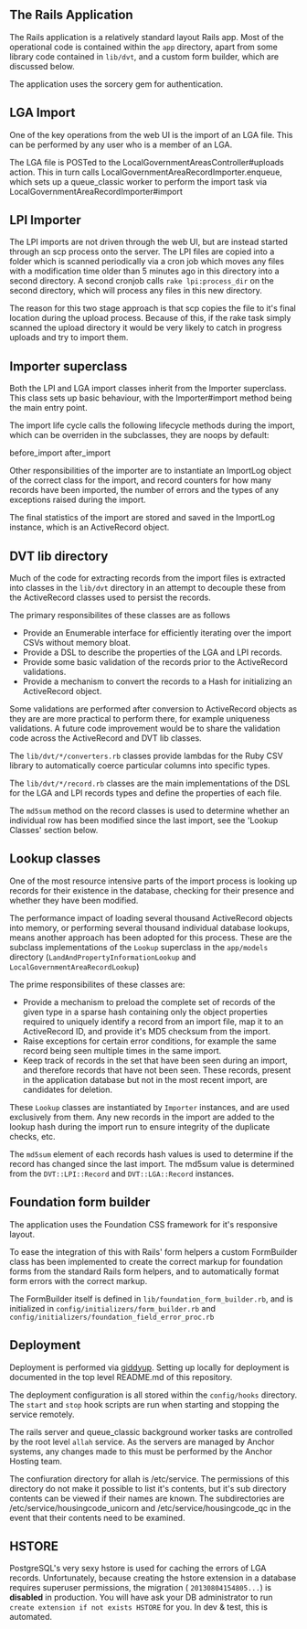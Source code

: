 The Rails Application
---------------------

The Rails application is a relatively standard layout Rails app.  Most of the
operational code is contained within the `app` directory, apart from some
library code contained in `lib/dvt`, and a custom form builder, which are
discussed below.

The application uses the sorcery gem for authentication.


LGA Import
----------

One of the key operations from the web UI is the import of an LGA file.  This
can be performed by any user who is a member of an LGA.

The LGA file is POSTed to the LocalGovernmentAreasController#uploads action.
This in turn calls LocalGovernmentAreaRecordImporter.enqueue, which sets up
a queue_classic worker to perform the import task via
LocalGovernmentAreaRecordImporter#import


LPI Importer
------------

The LPI imports are not driven through the web UI, but are instead started
through an scp process onto the server.  The LPI files are copied into a folder
which is scanned periodically via a cron job which moves any files with a
modification time older than 5 minutes ago in this directory into a second
directory.  A second cronjob calls `rake lpi:process_dir` on the second
directory, which will process any files in this new directory.

The reason for this two stage approach is that scp copies the file to it's
final location during the upload process.  Because of this, if the rake task
simply scanned the upload directory it would be very likely to catch in progress
uploads and try to import them.


Importer superclass
-------------------

Both the LPI and LGA import classes inherit from the Importer superclass.
This class sets up basic behaviour, with the Importer#import method being
the main entry point.

The import life cycle calls the following lifecycle methods during the import,
which can be overriden in the subclasses, they are noops by default:

  before_import
  after_import

Other responsibilities of the importer are to instantiate an ImportLog object
of the correct class for the import, and record counters for how many records
have been imported, the number of errors and the types of any exceptions raised
during the import.

The final statistics of the import are stored and saved in the ImportLog
instance, which is an ActiveRecord object.


DVT lib directory
-----------------

Much of the code for extracting records from the import files is extracted
into classes in the `lib/dvt` directory in an attempt to decouple these from
the ActiveRecord classes used to persist the records.

The primary responsibilites of these classes are as follows

- Provide an Enumerable interface for efficiently iterating over the import
  CSVs without memory bloat.
- Provide a DSL to describe the properties of the LGA and LPI records.
- Provide some basic validation of the records prior to the ActiveRecord
  validations.
- Provide a mechanism to convert the records to a Hash for initializing an
  ActiveRecord object.

Some validations are performed after conversion to ActiveRecord objects as they
are are more practical to perform there, for example uniqueness validations.  A
future code improvement would be to share the validation code across the
ActiveRecord and DVT lib classes.

The `lib/dvt/*/converters.rb` classes provide lambdas for the Ruby CSV library
to automatically coerce particular columns into specific types.

The `lib/dvt/*/record.rb` classes are the main implementations of the DSL for
the LGA and LPI records types and define the properties of each file.

The `md5sum` method on the record classes is used to determine whether an
individual row has been modified since the last import, see the 'Lookup Classes'
section below.


Lookup classes
--------------

One of the most resource intensive parts of the import process is looking up
records for their existence in the database, checking for their presence and
whether they have been modified.

The performance impact of loading several thousand ActiveRecord objects into
memory, or performing several thousand individual database lookups, means
another approach has been adopted for this process.  These are the subclass
implementations of the `Lookup` superclass in the `app/models` directory
(`LandAndPropertyInformationLookup` and `LocalGovernmentAreaRecordLookup`)

The prime responsibilites of these classes are:

- Provide a mechanism to preload the complete set of records of the given type
  in a sparse hash containing only the object properties required to uniquely
  identify a record from an import file, map it to an ActiveRecord ID, and
  provide it's MD5 checksum from the import.
- Raise exceptions for certain error conditions, for example the same record
  being seen multiple times in the same import.
- Keep track of records in the set that have been seen during an import, and
  therefore records that have not been seen.  These records, present in the
  application database but not in the most recent import, are candidates for
  deletion.

These `Lookup` classes are instantiated by `Importer` instances, and are used
exclusively from them.  Any new records in the import are added to the lookup
hash during the import run to ensure integrity of the duplicate checks, etc.

The `md5sum` element of each records hash values is used to determine if the
record has changed since the last import.  The md5sum value is determined from
the `DVT::LPI::Record` and `DVT::LGA::Record` instances.


Foundation form builder
-----------------------

The application uses the Foundation CSS framework for it's responsive layout.

To ease the integration of this with Rails' form helpers a custom FormBuilder
class has been implemented to create the correct markup for foundation forms
from the standard Rails form helpers, and to automatically format form errors
with the correct markup.

The FormBuilder itself is defined in `lib/foundation_form_builder.rb`, and
is initialized in `config/initializers/form_builder.rb` and
`config/initializers/foundation_field_error_proc.rb`


Deployment
----------

Deployment is performed via [giddyup](https://github.com/mpalmer/giddyup).
Setting up locally for deployment is documented in the top level README.md of
this repository.

The deployment configuration is all stored within the `config/hooks` directory.
The `start` and `stop` hook scripts are run when starting and stopping the
service remotely.

The rails server and queue_classic background worker tasks are controlled by
the root level `allah` service.  As the servers are managed by Anchor systems,
any changes made to this must be performed by the Anchor Hosting team.

The confiuration directory for allah is /etc/service.  The permissions of this
directory do not make it possible to list it's contents, but it's sub directory
contents can be viewed if their names are known.  The subdirectories are
/etc/service/housingcode_unicorn and /etc/service/housingcode_qc in the event
that their contents need to be examined.

HSTORE
------

PostgreSQL's very sexy hstore is used for caching the errors of LGA records. Unfortunately, because creating the hstore extension in a database requires superuser permissions, the migration ( `20130804154805...`) is **disabled** in production. You will have ask your DB administrator to run `create extension if not exists HSTORE` for you. In dev & test, this is automated.
